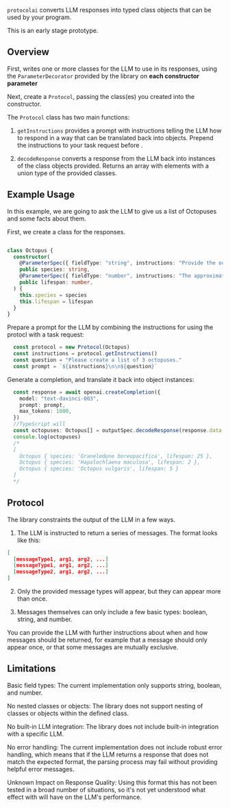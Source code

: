 `protocolai` converts LLM responses into typed class objects that can be used by your program.

This is an early stage prototype.

## Overview ##

First, writes one or more classes for the LLM to use in its responses, using the `ParameterDecorator` provided by the library on **each constructor parameter**

Next, create a `Protocol`, passing the class(es) you created into the constructor.

The `Protocol` class has two main functions:

1. `getInstructions` provides a prompt with instructions telling the LLM how to respond in a way that can be translated back into objects. Prepend the instructions to your task request before .

2. `decodeResponse` converts a response from the LLM back into instances of the class objects provided. Returns an array with elements with a union type of the provided classes.


## Example Usage ##

In this example, we are going to ask the LLM to give us a list of Octopuses and some facts about them.

First, we create a class for the responses.

```typescript

class Octopus {
  constructor(
    @ParameterSpec({ fieldType: "string", instructions: "Provide the octopus species name" })
    public species: string,
    @ParameterSpec({ fieldType: "number", instructions: "The approximate length of the octopus' lifespan" })
    public lifespan: number,
  ) {
    this.species = species
    this.lifespan = lifespan
  }
}
```

Prepare a prompt for the LLM by combining the instructions for using the protocl with a task request:

```typescript
  const protocol = new Protocol(Octopus)
  const instructions = protocol.getInstructions()
  const question = "Please create a list of 3 octopuses."
  const prompt = `${instructions}\n\n${question}`
```

Generate a completion, and translate it back into object instances:

```typescript
  const response = await openai.createCompletion({
    model: "text-davinci-003",
    prompt: prompt,
    max_tokens: 1000,
  })
  //TypeScript will
  const octopuses: Octopus[] = outputSpec.decodeResponse(response.data.choices[0].text as string)
  console.log(octopuses)
  /*
  [
    Octopus { species: 'Graneledone boreopacifica', lifespan: 25 },
    Octopus { species: 'Hapalochlaena maculosa', lifespan: 2 },
    Octopus { species: 'Octopus vulgaris', lifespan: 5 }
  ]
  */
```

## Protocol ##

The library constraints the output of the LLM in a few ways. 

1. The LLM is instructed to return a series of messages. The format looks like this:

```json
[
  [messageType1, arg1, arg2, ...]
  [messageType1, arg1, arg2, ...]
  [messageType2, arg1, arg2, ...]
]
```

2. Only the provided message types will appear, but they can appear more than once.

3. Messages themselves can only include a few basic types: boolean, string, and number.

You can provide the LLM with further instructions about when and how messages should be returned, for example that a message should only appear once, or that some messages are mutually exclusive.


## Limitations ##

Basic field types: The current implementation only supports string, boolean, and number.

No nested classes or objects: The library does not support nesting of classes or objects within the defined class.

No built-in LLM integration: The library does not include built-in integration with a specific LLM.

No error handling: The current implementation does not include robust error handling, which means that if the LLM returns a response that does not match the expected format, the parsing process may fail without providing helpful error messages.

Unknown Impact on Response Quality: Using this format this has not been tested in a broad number of situations, so it's not yet understood what effect with will have on the LLM's performance.
